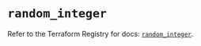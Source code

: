 # `random_integer`

Refer to the Terraform Registry for docs: [`random_integer`](https://registry.terraform.io/providers/hashicorp/random/3.7.2/docs/resources/integer).
